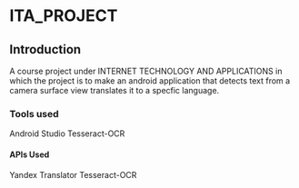 # ITA_PROJECT

## Introduction
A course project under INTERNET TECHNOLOGY AND APPLICATIONS in which the project is to make an android application that detects text from a camera surface view translates it to a specfic language.

### Tools used
Android Studio
Tesseract-OCR

#### APIs Used
Yandex Translator
Tesseract-OCR
